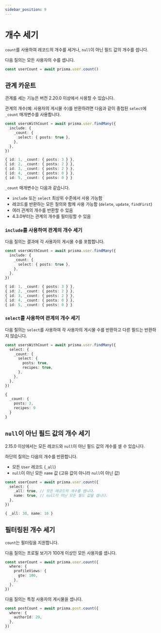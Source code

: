 ```yaml
---
sidebar_position: 9
---
```


# 개수 세기

`count`를 사용하여 레코드의 개수를 세거나, `null`이 아닌 필드 값의 개수를 셉니다.

다음 질의는 모든 사용자의 수를 셉니다.

```ts
const userCount = await prisma.user.count()
```

## 관계 카운트

관계를 세는 기능은 버전 2.20.0 이상에서 사용할 수 있습니다.

관계의 개수(예: 사용자의 게시물 수)를 반환하려면 다음과 같이 중첩된 `select`에 `_count` 매개변수를 사용합니다.

```ts
const usersWithCount = await prisma.user.findMany({
  include: {
    _count: {
      select: { posts: true },
    },
  },
})
```

```ts title="결과"
{ id: 1, _count: { posts: 3 } },
{ id: 2, _count: { posts: 2 } },
{ id: 3, _count: { posts: 2 } },
{ id: 4, _count: { posts: 0 } },
{ id: 5, _count: { posts: 0 } }
```

`_count` 매개변수는 다음과 같습니다.

- `include` 또는 `select` 최상위 수준에서 사용 가능함
- 레코드를 반환하는 모든 질의와 함께 사용 가능함 (`delete`, `update`, `findFirst`) 
- 여러 관계의 개수를 반환할 수 있음
- 4.3.0부터는 관계의 개수를 필터링할 수 있음

### `include`를 사용하여 관계의 개수 세기

다음 질의는 결과에 각 사용자의 게시물 수를 포함합니다.

```ts
const usersWithCount = await prisma.user.findMany({
  include: {
    _count: {
      select: { posts: true },
    },
  },
})
```

```ts title="결과"
{ id: 1, _count: { posts: 3 } },
{ id: 2, _count: { posts: 2 } },
{ id: 3, _count: { posts: 2 } },
{ id: 4, _count: { posts: 0 } },
{ id: 5, _count: { posts: 0 } }
```

### `select`를 사용하여 관계의 개수 세기

다음 질의는 `select`를 사용하여 각 사용자의 게시물 수를 반환하고 다른 필드는 반환하지 않습니다.

```ts
const usersWithCount = await prisma.user.findMany({
  select: {
    _count: {
      select: {
        posts: true,
        recipes: true,
      },
    },
  },
})
```

```ts title="결과"
{
  _count: {
    posts: 3,
    recipes: 9
  }
}
```

## `null`이 아닌 필드 값의 개수 세기

2.15.0 이상에서는 모든 레코드와 `null`이 아닌 필드 값의 개수를 셀 수 있습니다.

하단의 질의는 다음의 개수를 반환합니다.

- 모든 `User` 레코드 (`_all`)
- `null`이 아닌 모든 `name` 값 (고유 값이 아니라 `null`이 아닌 값)

```ts
const userCount = await prisma.user.count({
  select: {
    _all: true, // 모든 레코드의 개수를 셉니다.
    name: true, // null이 아닌 모든 필드 값을 셉니다.
  },
})
```

```ts title="결과"
{ _all: 30, name: 10 }
```

## 필터링된 개수 세기

`count`는 필터링을 지원합니다.

다음 질의는 프로필 보기가 100개 이상인 모든 사용자를 셉니다.

```ts
const userCount = await prisma.user.count({
  where: {
    profileViews: {
      gte: 100,
    },
  },
})
```

다음 질의는 특정 사용자의 게시물을 셉니다.

```ts
const postCount = await prisma.post.count({
  where: {
    authorId: 29,
  },
})
```
